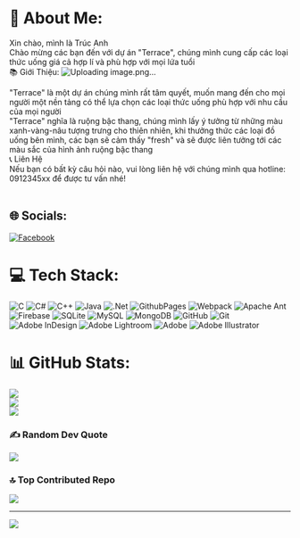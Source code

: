 # 💫 About Me:
Xin chào, mình là Trúc Anh<br>Chào mừng các bạn đến với dự án "Terrace",  chúng mình cung cấp các loại thức uống giá cả hợp lí và phù hợp với mọi lứa tuổi<br> 📚 Giới Thiệu:
![Uploading image.png…]()

"Terrace" là một dự án chúng mình rất tâm quyết, muốn mang đến cho mọi người một nền tảng có thể lựa chọn các loại thức uống phù  hợp với nhu cầu của mọi người<br>"Terrace" nghĩa là ruộng bậc thang, chúng mình lấy ý tưởng từ những màu xanh-vàng-nâu tượng trưng cho thiên nhiên, khi thưởng thức các loại đồ uống bên mình, các bạn sẽ cảm thấy "fresh" và sẽ được liên tưởng tới các màu sắc của hình ảnh ruộng bậc thang<br>📞 Liên Hệ<br>Nếu bạn có bất kỳ câu hỏi nào, vui lòng liên hệ với chúng mình qua hotline: 0912345xx để được tư vấn nhé!<br><br>


## 🌐 Socials:
[![Facebook](https://img.shields.io/badge/Facebook-%231877F2.svg?logo=Facebook&logoColor=white)](https://facebook.com/https://www.facebook.com/trucanh.nguyen.94801?mibextid=LQQJ4d) 

# 💻 Tech Stack:
![C](https://img.shields.io/badge/c-%2300599C.svg?style=plastic&logo=c&logoColor=white) ![C#](https://img.shields.io/badge/c%23-%23239120.svg?style=plastic&logo=csharp&logoColor=white) ![C++](https://img.shields.io/badge/c++-%2300599C.svg?style=plastic&logo=c%2B%2B&logoColor=white) ![Java](https://img.shields.io/badge/java-%23ED8B00.svg?style=plastic&logo=openjdk&logoColor=white) ![.Net](https://img.shields.io/badge/.NET-5C2D91?style=plastic&logo=.net&logoColor=white) ![GithubPages](https://img.shields.io/badge/github%20pages-121013?style=plastic&logo=github&logoColor=white) ![Webpack](https://img.shields.io/badge/webpack-%238DD6F9.svg?style=plastic&logo=webpack&logoColor=black) ![Apache Ant](https://img.shields.io/badge/Apache%20Ant-A81C7D?style=plastic&logo=Apache%20Ant&logoColor=white) ![Firebase](https://img.shields.io/badge/firebase-a08021?style=plastic&logo=firebase&logoColor=ffcd34) ![SQLite](https://img.shields.io/badge/sqlite-%2307405e.svg?style=plastic&logo=sqlite&logoColor=white) ![MySQL](https://img.shields.io/badge/mysql-4479A1.svg?style=plastic&logo=mysql&logoColor=white) ![MongoDB](https://img.shields.io/badge/MongoDB-%234ea94b.svg?style=plastic&logo=mongodb&logoColor=white) ![GitHub](https://img.shields.io/badge/github-%23121011.svg?style=plastic&logo=github&logoColor=white) ![Git](https://img.shields.io/badge/git-%23F05033.svg?style=plastic&logo=git&logoColor=white) ![Adobe InDesign](https://img.shields.io/badge/Adobe%20InDesign-49021F?style=plastic&logo=adobeindesign&logoColor=FF3366) ![Adobe Lightroom](https://img.shields.io/badge/Adobe%20Lightroom-31A8FF.svg?style=plastic&logo=Adobe%20Lightroom&logoColor=white) ![Adobe](https://img.shields.io/badge/adobe-%23FF0000.svg?style=plastic&logo=adobe&logoColor=white) ![Adobe Illustrator](https://img.shields.io/badge/adobe%20illustrator-%23FF9A00.svg?style=plastic&logo=adobe%20illustrator&logoColor=white)
# 📊 GitHub Stats:
![](https://github-readme-stats.vercel.app/api?username=anhnguyen123-blip&theme=dark&hide_border=false&include_all_commits=false&count_private=true)<br/>
![](https://github-readme-streak-stats.herokuapp.com/?user=anhnguyen123-blip&theme=dark&hide_border=false)<br/>
![](https://github-readme-stats.vercel.app/api/top-langs/?username=anhnguyen123-blip&theme=dark&hide_border=false&include_all_commits=false&count_private=true&layout=compact)

### ✍️ Random Dev Quote
![](https://quotes-github-readme.vercel.app/api?type=horizontal&theme=radical)

### 🔝 Top Contributed Repo
![](https://github-contributor-stats.vercel.app/api?username=anhnguyen123-blip&limit=5&theme=dark&combine_all_yearly_contributions=true)

---
[![](https://visitcount.itsvg.in/api?id=anhnguyen123-blip&icon=0&color=0)](https://visitcount.itsvg.in)

<!-- Proudly created with GPRM ( https://gprm.itsvg.in ) -->
